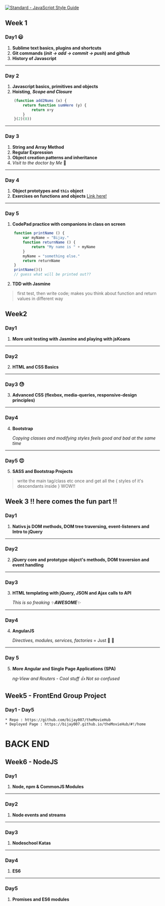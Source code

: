 [![Standard - JavaScript Style Guide](https://img.shields.io/badge/code%20style-standard-brightgreen.svg)](http://standardjs.com/)
## Week 1

### Day1 :smiley:

1. **Sublime text basics, plugins and shortcuts**
2. **Git commands (***init -> add -> commit -> push***) and github**
3. **History of Javascript**

---

### Day 2

1. **Javascript basics, primitives and objects**
2. **Hoisting**, ***Scope and Closure***
```javascript
    (function add2Nums (x) {
        return function sumHere (y) {
            return x+y
        }
    }(2)(8))
```
---

### Day 3

1. **String and Array Method**
2. **Regular Expression**
3. **Object creation patterns and inheritance**
4. *Visit to the doctor by Me* :hospital:

---

### Day 4

1. **Object prototypes and `this` object**
2. **Exercises on functions and objects** [Link here!](https://github.com/juanmaguitar/exercises-javascript/tree/master/07-exercises-functions)

---

### Day 5

1. **CodePad practice with companions in class on screen**
```javascript
    function printName () {
        var myName = "Bijay."
        function returnName () {
            return "My name is " + myName
        }
        myName = "something else."
        return returnName
    }
    printName()()
    // guess what will be printed out??
```
2. **TDD with Jasmine**

>first test, then write code; makes you think about function and return values in different way

## Week2

### Day1

1. **More unit testing with Jasmine and playing with jsKoans**

---

### Day2

2. **HTML and CSS Basics**

---

### Day3 :sweat:

3. **Advanced CSS (flexbox, media-queries, responsive-design principles)**

---

### Day4

4. **Bootstrap**

    *Copying classes and modifying styles feels good and bad at the same time*

---

### Day5 :heart_eyes:

5. **SASS and Bootstrap Projects**
    
>write the main tag/class etc once and get all the { styles of it's descendants inside } WOW!!

## Week 3 :bangbang: here comes the fun part :bangbang:

### Day1

1. **Nativs js DOM methods, DOM tree traversing, event-listeners and Intro to jQuery**

---

### Day2

2. **jQuery core and prototype object's methods, DOM traversion and event handling**

---

### Day3

3. **HTML templating with jQuery, JSON and Ajax calls to API**

	*This is so freaking :sparkles:**AWESOME**:sparkles:*

---

### Day4

4. **AngularJS**

	*Directives, modules, services, factories* = Just :man: :gun:

---

### Day 5

 5. **More Angular and Single Page Applications (SPA)**
 
 	*ng-View and Routers - Cool stuff :thumbsup: Not so confused*

## Week5 - FrontEnd Group Project

### Day1 - Day5

	* Repo : https://github.com/bijay007/theMovieHub
	* Deployed Page : https://bijay007.github.io/theMovieHub/#!/home


# BACK END


## Week6 - NodeJS

### Day1

1. **Node, npm & CommonJS Modules**

---

### Day2

1. **Node events and streams**

---

### Day3

1. **Nodeschool Katas**

---

### Day4

1. **ES6**

---

### Day5

1. **Promises and ES6 modules**
